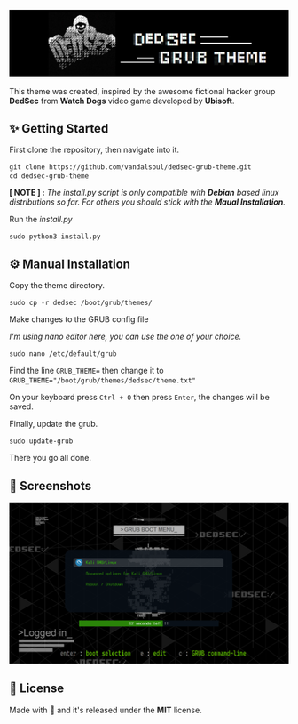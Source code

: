 ![Logo](/media/logo.png)

This theme was created, inspired by the awesome fictional hacker group **DedSec** from **Watch Dogs** video game developed by **Ubisoft**.

## ✨ Getting Started

First clone the repository, then navigate into it.
```shell
git clone https://github.com/vandalsoul/dedsec-grub-theme.git
cd dedsec-grub-theme
```
**[ NOTE ] :** *The install.py script is only compatible with **Debian** based linux distributions so far. For others you should stick with the **Maual Installation**.*

Run the *install.py*
```shell
sudo python3 install.py
```

## ⚙️ Manual Installation

Copy the theme directory.
```shell
sudo cp -r dedsec /boot/grub/themes/
```
Make changes to the GRUB config file

*I'm using nano editor here, you can use the one of your choice.*
```shell
sudo nano /etc/default/grub
```
Find the line `GRUB_THEME=` then change it to `GRUB_THEME="/boot/grub/themes/dedsec/theme.txt"`

On your keyboard press `Ctrl + O` then press `Enter`, the changes will be saved.

Finally, update the grub.
```shell
sudo update-grub
```
There you go all done.

## 📸 Screenshots
![Screenshot](/media/screenshot.png)

## 📝 License
Made with 💖 and it's released under the **MIT** license.
